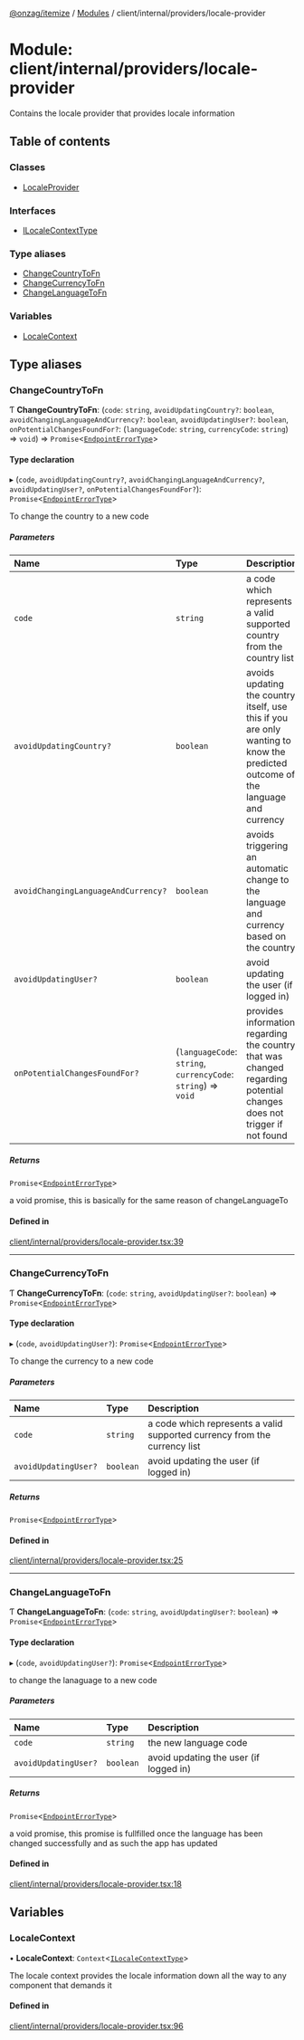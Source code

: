 [@onzag/itemize](../README.md) / [Modules](../modules.md) / client/internal/providers/locale-provider

# Module: client/internal/providers/locale-provider

Contains the locale provider that provides locale information

## Table of contents

### Classes

- [LocaleProvider](../classes/client_internal_providers_locale_provider.LocaleProvider.md)

### Interfaces

- [ILocaleContextType](../interfaces/client_internal_providers_locale_provider.ILocaleContextType.md)

### Type aliases

- [ChangeCountryToFn](client_internal_providers_locale_provider.md#changecountrytofn)
- [ChangeCurrencyToFn](client_internal_providers_locale_provider.md#changecurrencytofn)
- [ChangeLanguageToFn](client_internal_providers_locale_provider.md#changelanguagetofn)

### Variables

- [LocaleContext](client_internal_providers_locale_provider.md#localecontext)

## Type aliases

### ChangeCountryToFn

Ƭ **ChangeCountryToFn**: (`code`: `string`, `avoidUpdatingCountry?`: `boolean`, `avoidChangingLanguageAndCurrency?`: `boolean`, `avoidUpdatingUser?`: `boolean`, `onPotentialChangesFoundFor?`: (`languageCode`: `string`, `currencyCode`: `string`) => `void`) => `Promise`<[`EndpointErrorType`](base_errors.md#endpointerrortype)\>

#### Type declaration

▸ (`code`, `avoidUpdatingCountry?`, `avoidChangingLanguageAndCurrency?`, `avoidUpdatingUser?`, `onPotentialChangesFoundFor?`): `Promise`<[`EndpointErrorType`](base_errors.md#endpointerrortype)\>

To change the country to a new code

##### Parameters

| Name | Type | Description |
| :------ | :------ | :------ |
| `code` | `string` | a code which represents a valid supported country from the country list |
| `avoidUpdatingCountry?` | `boolean` | avoids updating the country itself, use this if you are only wanting to know the predicted outcome of the language and currency |
| `avoidChangingLanguageAndCurrency?` | `boolean` | avoids triggering an automatic change to the language and currency based on the country |
| `avoidUpdatingUser?` | `boolean` | avoid updating the user (if logged in) |
| `onPotentialChangesFoundFor?` | (`languageCode`: `string`, `currencyCode`: `string`) => `void` | provides information regarding the country that was changed regarding potential changes does not trigger if not found |

##### Returns

`Promise`<[`EndpointErrorType`](base_errors.md#endpointerrortype)\>

a void promise, this is basically for the same reason of changeLanguageTo

#### Defined in

[client/internal/providers/locale-provider.tsx:39](https://github.com/onzag/itemize/blob/f2db74a5/client/internal/providers/locale-provider.tsx#L39)

___

### ChangeCurrencyToFn

Ƭ **ChangeCurrencyToFn**: (`code`: `string`, `avoidUpdatingUser?`: `boolean`) => `Promise`<[`EndpointErrorType`](base_errors.md#endpointerrortype)\>

#### Type declaration

▸ (`code`, `avoidUpdatingUser?`): `Promise`<[`EndpointErrorType`](base_errors.md#endpointerrortype)\>

To change the currency to a new code

##### Parameters

| Name | Type | Description |
| :------ | :------ | :------ |
| `code` | `string` | a code which represents a valid supported currency from the currency list |
| `avoidUpdatingUser?` | `boolean` | avoid updating the user (if logged in) |

##### Returns

`Promise`<[`EndpointErrorType`](base_errors.md#endpointerrortype)\>

#### Defined in

[client/internal/providers/locale-provider.tsx:25](https://github.com/onzag/itemize/blob/f2db74a5/client/internal/providers/locale-provider.tsx#L25)

___

### ChangeLanguageToFn

Ƭ **ChangeLanguageToFn**: (`code`: `string`, `avoidUpdatingUser?`: `boolean`) => `Promise`<[`EndpointErrorType`](base_errors.md#endpointerrortype)\>

#### Type declaration

▸ (`code`, `avoidUpdatingUser?`): `Promise`<[`EndpointErrorType`](base_errors.md#endpointerrortype)\>

to change the lanaguage to a new code

##### Parameters

| Name | Type | Description |
| :------ | :------ | :------ |
| `code` | `string` | the new language code |
| `avoidUpdatingUser?` | `boolean` | avoid updating the user (if logged in) |

##### Returns

`Promise`<[`EndpointErrorType`](base_errors.md#endpointerrortype)\>

a void promise, this promise is fullfilled once the language
has been changed successfully and as such the app has updated

#### Defined in

[client/internal/providers/locale-provider.tsx:18](https://github.com/onzag/itemize/blob/f2db74a5/client/internal/providers/locale-provider.tsx#L18)

## Variables

### LocaleContext

• **LocaleContext**: `Context`<[`ILocaleContextType`](../interfaces/client_internal_providers_locale_provider.ILocaleContextType.md)\>

The locale context provides the locale information down all the way
to any component that demands it

#### Defined in

[client/internal/providers/locale-provider.tsx:96](https://github.com/onzag/itemize/blob/f2db74a5/client/internal/providers/locale-provider.tsx#L96)
